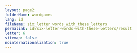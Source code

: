 ```yaml
---
layout: page2
folderName: wordgames
lang: id
fileName: six_letter_words_with_these_letters
permalink: id/six-letter-words-with-these-letters/result
letter: 6
sitemap: false
nointernationalization: true   
---
```

